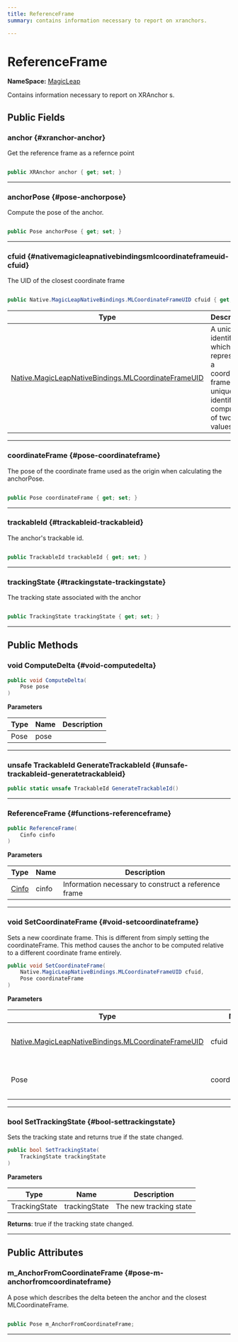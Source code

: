 ```yaml
---
title: ReferenceFrame
summary: contains information necessary to report on xranchors. 

---
```


# ReferenceFrame



**NameSpace:** 
[MagicLeap](/versioned_docs/version-22-May-2023/unity-api/api/UnityEngine.XR.MagicLeap/UnityEngine.XR.MagicLeap.md) 


Contains information necessary to report on  XRAnchor s.   





## Public Fields

### anchor {#xranchor-anchor}

Get the reference frame as a refernce point 

```csharp

public XRAnchor anchor { get; set; }

```






-----------

### anchorPose {#pose-anchorpose}

Compute the pose of the anchor. 

```csharp

public Pose anchorPose { get; set; }

```






-----------

### cfuid {#nativemagicleapnativebindingsmlcoordinateframeuid-cfuid}

The UID of the closest coordinate frame 

```csharp

public Native.MagicLeapNativeBindings.MLCoordinateFrameUID cfuid { get; set; }

```

| Type | Description  | 
|--|--|
| [Native.MagicLeapNativeBindings.MLCoordinateFrameUID](/versioned_docs/version-22-May-2023/unity-api/api/UnityEngine.XR.MagicLeap.Native/MagicLeapNativeBindings/UnityEngine.XR.MagicLeap.Native.MagicLeapNativeBindings.MLCoordinateFrameUID.md) | A unique identifier which represents a coordinate frame. The unique identifier is comprised of two values.  |





-----------

### coordinateFrame {#pose-coordinateframe}

The pose of the coordinate frame used as the origin when calculating the anchorPose. 

```csharp

public Pose coordinateFrame { get; set; }

```






-----------

### trackableId {#trackableid-trackableid}

The anchor's trackable id. 

```csharp

public TrackableId trackableId { get; set; }

```






-----------

### trackingState {#trackingstate-trackingstate}

The tracking state associated with the anchor 

```csharp

public TrackingState trackingState { get; set; }

```






-----------

## Public Methods

### void ComputeDelta {#void-computedelta}

```csharp
public void ComputeDelta(
    Pose pose
)
```


**Parameters**

| Type | Name  | Description  | 
|--|--|--|
| Pose |pose||






-----------

### unsafe TrackableId GenerateTrackableId {#unsafe-trackableid-generatetrackableid}

```csharp
public static unsafe TrackableId GenerateTrackableId()
```






-----------

###  ReferenceFrame {#functions-referenceframe}

```csharp
public ReferenceFrame(
    Cinfo cinfo
)
```


**Parameters**

| Type | Name  | Description  | 
|--|--|--|
| [Cinfo](/versioned_docs/version-22-May-2023/unity-api/api/UnityEngine.XR.MagicLeap/ReferenceFrame/UnityEngine.XR.MagicLeap.ReferenceFrame.Cinfo.md) |cinfo|Information necessary to construct a reference frame |






-----------

### void SetCoordinateFrame {#void-setcoordinateframe}

Sets a new coordinate frame. This is different from simply setting the coordinateFrame. This method causes the anchor to be computed relative to a different coordinate frame entirely. 

```csharp
public void SetCoordinateFrame(
    Native.MagicLeapNativeBindings.MLCoordinateFrameUID cfuid,
    Pose coordinateFrame
)
```


**Parameters**

| Type | Name  | Description  | 
|--|--|--|
| [Native.MagicLeapNativeBindings.MLCoordinateFrameUID](/versioned_docs/version-22-May-2023/unity-api/api/UnityEngine.XR.MagicLeap.Native/MagicLeapNativeBindings/UnityEngine.XR.MagicLeap.Native.MagicLeapNativeBindings.MLCoordinateFrameUID.md) |cfuid|The UID of the new coordinate frame|
| Pose |coordinateFrame|The pose of the new coordinate frame|






-----------

### bool SetTrackingState {#bool-settrackingstate}

Sets the tracking state and returns true if the state changed. 

```csharp
public bool SetTrackingState(
    TrackingState trackingState
)
```


**Parameters**

| Type | Name  | Description  | 
|--|--|--|
| TrackingState |trackingState|The new tracking state|






**Returns**: true if the tracking state changed.



-----------

## Public Attributes

### m_AnchorFromCoordinateFrame {#pose-m-anchorfromcoordinateframe}

A pose which describes the delta beteen the anchor and the closest MLCoordinateFrame. 

```csharp

public Pose m_AnchorFromCoordinateFrame;

```






-----------


